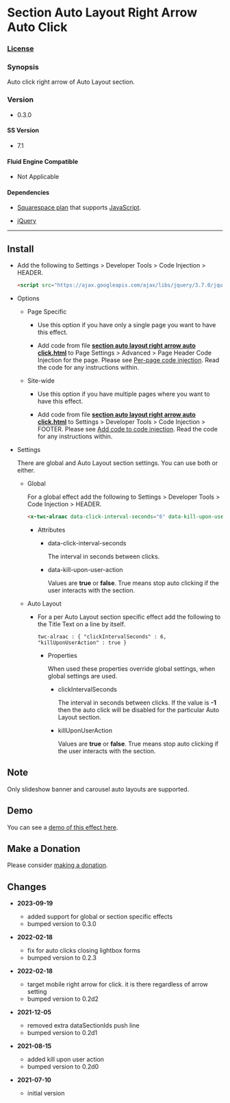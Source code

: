 # Section Auto Layout Right Arrow Auto Click

### [License][1]

### Synopsis

Auto click right arrow of Auto Layout section.

### Version

  * 0.3.0

#### SS Version

  * 7.1

#### Fluid Engine Compatible

  * Not Applicable

#### Dependencies

  * [Squarespace plan][2] that supports [JavaScript][3].
  
  * [jQuery][4]

---

## Install

* Add the following to Settings > Developer Tools > Code Injection > HEADER.
  
  ```html
  <script src="https://ajax.googleapis.com/ajax/libs/jquery/3.7.0/jquery.min.js"></script>
  ```
  
* Options

  * Page Specific
  
    * Use this option if you have only a single page you want to have this
      effect.
      
    * Add code from file **[section auto layout right arrow auto
      click.html][5]** to Page Settings > Advanced > Page Header Code Injection
      for the page. Please see [Per-page code injection][6]. Read the code for
      any instructions within.
      
  * Site-wide
  
    * Use this option if you have multiple pages where you want to have this
      effect.
      
    * Add code from file **[section auto layout right arrow auto
      click.html][5]** to Settings > Developer Tools > Code Injection > FOOTER.
      Please see [Add code to code injection][7]. Read the code for any
      instructions within.

* Settings
  
  There are global and Auto Layout section settings. You can use both or either.

  * Global
    
    For a global effect add the following to Settings > Developer Tools >
    Code Injection > HEADER.
    
    ```html
    <x-twc-alraac data-click-interval-seconds="6" data-kill-upon-user-action="true"/>
    ```
    
    * Attributes
    
      * data-click-interval-seconds
        
        The interval in seconds between clicks.
        
      * data-kill-upon-user-action
        
        Values are **true** or **false**. True means stop auto clicking if
        the user interacts with the section.
        
  * Auto Layout
  
    * For a per Auto Layout section specific effect add the following to the
      Title Text on a line by itself.
      
      ```text
      twc-alraac : { "clickIntervalSeconds" : 6, "killUponUserAction" : true }
      ```
      
      * Properties
        
        When used these properties override global settings, when global settings
        are used.
        
        * clickIntervalSeconds
          
          The interval in seconds between clicks. If the value is **-1** then
          the auto click will be disabled for the particular Auto Layout
          section.
          
        * killUponUserAction
          
          Values are **true** or **false**. True means stop auto clicking if the
          user interacts with the section.

## Note

Only slideshow banner and carousel auto layouts are supported.

## Demo

You can see a [demo of this effect here][8].

## Make a Donation

Please consider [making a donation][9].

## Changes

* **2023-09-19**
  
  * added support for global or section specific effects
  * bumped version to 0.3.0
  
* **2022-02-18**
  
  * fix for auto clicks closing lightbox forms
  * bumped version to 0.2.3
  
* **2022-02-18**
  
  * target mobile right arrow for click. it is there regardless of arrow setting
  * bumped version to 0.2d2
  
* **2021-12-05**
  
  * removed extra dataSectionIds push line
  * bumped version to 0.2d1
  
* **2021-08-15**
  
  * added kill upon user action
  * bumped version to 0.2d0
  
* **2021-07-10**
  
  * initial version

[1]: https://github.com/tomsWebConsulting/twcsl/blob/main/LICENSE.txt#L1
[2]: https://www.squarespace.com/pricing
[3]: https://en.wikipedia.org/wiki/JavaScript
[4]: https://jquery.com/
[5]: section%20auto%20layout%20right%20arrow%20auto%20click.html#L1
[6]: https://support.squarespace.com/hc/en-us/articles/205815908-Using-code-injection#toc-per-page-code-injection
[7]: https://support.squarespace.com/hc/en-us/articles/205815908-Using-code-injection#toc-add-code-to-code-injection
[8]: https://toms-web-consulting-demos.squarespace.com/auto-layout-right-arrow-auto-click?password=twcdemos
[9]: https://github.com/tomsWebConsulting/twcsl#make-a-donation
